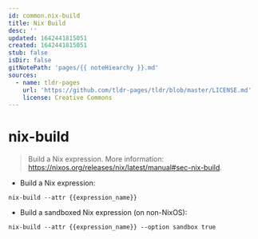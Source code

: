 ```yaml
---
id: common.nix-build
title: Nix Build
desc: ''
updated: 1642441815051
created: 1642441815051
stub: false
isDir: false
gitNotePath: 'pages/{{ noteHiearchy }}.md'
sources:
  - name: tldr-pages
    url: 'https://github.com/tldr-pages/tldr/blob/master/LICENSE.md'
    license: Creative Commons
---
```

# nix-build

> Build a Nix expression.
> More information: <https://nixos.org/releases/nix/latest/manual#sec-nix-build>.

- Build a Nix expression:

`nix-build --attr {{expression_name}}`

- Build a sandboxed Nix expression (on non-NixOS):

`nix-build --attr {{expression_name}} --option sandbox true`

